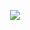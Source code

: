 
<p align="center">
  <img src="https://www.lucidchart.com/publicSegments/view/6705fde8-f17c-4b68-96ac-63c386b7b41f/image.png">
</p>
